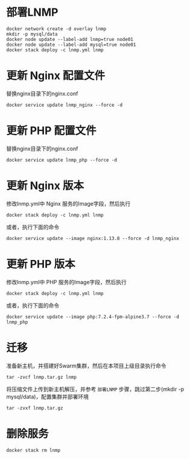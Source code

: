 # 部署LNMP
```
docker network create -d overlay lnmp
mkdir -p mysql/data
docker node update --label-add lnmp=true node01
docker node update --label-add mysql=true node01
docker stack deploy -c lnmp.yml lnmp
```
# 更新 Nginx 配置文件
替换nginx目录下的nginx.conf

```
docker service update lnmp_nginx --force -d
```
# 更新 PHP 配置文件
替换nginx目录下的nginx.conf

```
docker service update lnmp_php --force -d
```

# 更新 Nginx 版本
修改lnmp.yml中 Nginx 服务的Image字段，然后执行
```
docker stack deploy -c lnmp.yml lnmp
```
或者，执行下面的命令
```
docker service update --image nginx:1.13.8 --force -d lnmp_nginx
```

# 更新 PHP 版本
修改lnmp.yml中 PHP 服务的Image字段，然后执行
```
docker stack deploy -c lnmp.yml lnmp
```
或者，执行下面的命令
```
docker service update --image php:7.2.4-fpm-alpine3.7 --force -d lnmp_php
```

# 迁移
准备新主机，并搭建好Swarm集群，然后在本项目上级目录执行命令
```
tar -zvcf lnmp.tar.gz lnmp
```

将压缩文件上传到新主机解压，并参考 `部署LNMP` 步骤，跳过第二步(mkdir -p mysql/data)，配置集群并部署环境
```
tar -zvxf lnmp.tar.gz
```
# 删除服务
```
docker stack rm lnmp
```
